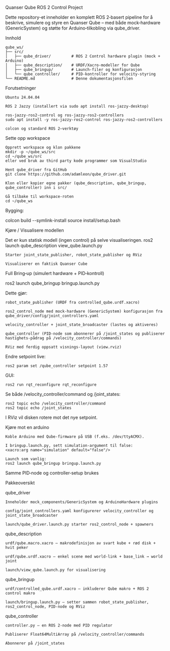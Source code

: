 Quanser Qube ROS 2 Control Project

Dette repository-et inneholder en komplett ROS 2‑basert pipeline for å beskrive, simulere og styre en Quanser Qube – med både mock‑hardware (GenericSystem) og støtte for Arduino‑tilkobling via qube_driver.

Innhold

```text
qube_ws/
├── src/
│   ├── qube_driver/         # ROS 2 Control hardware plugin (mock + Arduino)
│   ├── qube_description/    # URDF/Xacro-modeller for Qube
│   ├── qube_bringup/        # Launch-filer og konfigurasjon
│   └── qube_controller/     # PID-kontroller for velocity-styring
└── README.md                # Denne dokumentasjonsfilen
```


Forutsetninger

    Ubuntu 24.04.04

    ROS 2 Jazzy (installert via sudo apt install ros-jazzy-desktop)

    ros-jazzy-ros2-control og ros-jazzy-ros2-controllers
    sudo apt install -y ros-jazzy-ros2-control ros-jazzy-ros2-controllers

    colcon og standard ROS 2–verktøy

Sette opp workspace

    Opprett workspace og klon pakkene
    mkdir -p ~/qube_ws/src
    cd ~/qube_ws/src
    eller ved bruk av third party kode programmer som VisualStudio

    Hent qube_driver fra GitHub
    git clone https://github.com/adamleon/qube_driver.git

    Klon eller kopier egne pakker (qube_description, qube_bringup, qube_controller) inn i src/

    Gå tilbake til workspace-roten
    cd ~/qube_ws


Bygging:

colcon build --symlink-install
source install/setup.bash

Kjøre / Visualisere modellen

Det er kun statisk modell (ingen control) på selve visualiseringen. ros2 launch qube_description view_qube.launch.py

    Starter joint_state_publisher, robot_state_publisher og RViz

    Visualiserer en faktisk Quanser Cube

Full Bring‑up (simulert hardware + PID‑kontroll)

ros2 launch qube_bringup bringup.launch.py

Dette gjør:

    robot_state_publisher (URDF fra controlled_qube.urdf.xacro)

    ros2_control_node med mock‑hardware (GenericSystem) konfigurasjon fra qube_driver/config/joint_controllers.yaml

    velocity_controller + joint_state_broadcaster (lastes og aktiveres)

    qube_controller (PID‑node som abonnerer på /joint_states og publiserer hastighets‑pådrag på /velocity_controller/commands)

    RViz med ferdig oppsatt visnings‑layout (view.rviz)

Endre setpoint live:

    ros2 param set /qube_controller setpoint 1.57

GUI:

    ros2 run rqt_reconfigure rqt_reconfigure

Se både /velocity_controller/command og /joint_states:

    ros2 topic echo /velocity_controller/command
    ros2 topic echo /joint_states

I RViz vil disken rotere mot det nye setpoint.

Kjøre mot en arduino

    Koble Arduino med Qube‑firmware på USB (f.eks. /dev/ttyACMX).

    I bringup.launch.py, sett simulation-argument til false:
    <xacro:arg name="simulation" default="false"/>

    Launch som vanlig:
    ros2 launch qube_bringup bringup.launch.py

Samme PID‑node og controller‐setup brukes

Pakkeoversikt

qube_driver

    Inneholder mock_components/GenericSystem og ArduinoHardware plugins

    config/joint_controllers.yaml konfigurerer velocity_controller og joint_state_broadcaster

    launch/qube_driver.launch.py starter ros2_control_node + spawners

qube_description

    urdf/qube.macro.xacro – makrodefinisjon av svart kube + rød disk + hvit peker

    urdf/qube.urdf.xacro – enkel scene med world‑link + base_link → world joint

    launch/view_qube.launch.py for visualisering

qube_bringup

    urdf/controlled_qube.urdf.xacro – inkluderer Qube makro + ROS 2 control makro

    launch/bringup.launch.py – setter sammen robot_state_publisher, ros2_control_node, PID‑node og RViz

qube_controller

    controller.py – en ROS 2‑node med PID regulator

    Publiserer Float64MultiArray på /velocity_controller/commands

    Abonnerer på /joint_states
